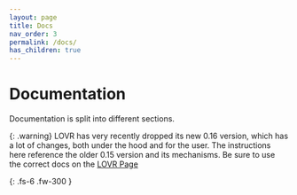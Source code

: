 ```yaml
---
layout: page
title: Docs
nav_order: 3
permalink: /docs/
has_children: true
---
```

# Documentation
Documentation is split into different sections.

{: .warning}
LOVR has very recently dropped its new 0.16 version, which has a lot of changes, both under the hood and for the user. 
The instructions here reference the older 0.15 version and its mechanisms. Be sure to use the correct docs on the [LOVR Page](https://lovr.org/docs/)

{: .fs-6 .fw-300 }


